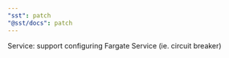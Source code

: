 ```yaml
---
"sst": patch
"@sst/docs": patch
---
```


Service: support configuring Fargate Service (ie. circuit breaker)
